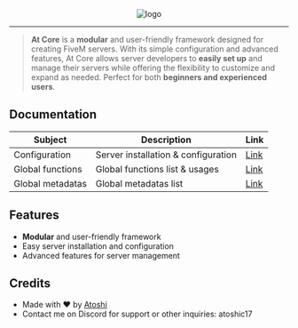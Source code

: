 <div align="center">
  <img src="https://i.postimg.cc/FHLptbK9/at-core-banner-with-outline.png" alt="logo">
</div>

---

> **At Core** is a **modular** and user-friendly framework designed for creating FiveM servers. With its simple configuration and advanced features, At Core allows server developers to **easily set up** and manage their servers while offering the flexibility to customize and expand as needed. Perfect for both **beginners and experienced users**.

## Documentation
| Subject | Description | Link |
|-------|-------------|------|
| Configuration | Server installation & configuration | [Link](./docs/CONFIGURATION.md) |
| Global functions | Global functions list & usages | [Link](./docs/GLOBAL_FUNCTIONS.md) |
| Global metadatas | Global metadatas list | [Link](./docs/GLOBAL_METADATA.md) |

## Features
- **Modular** and user-friendly framework
- Easy server installation and configuration
- Advanced features for server management

## Credits
- Made with ❤️ by [Atoshi](https://github.com/atoshit/)
- Contact me on Discord for support or other inquiries: atoshic17